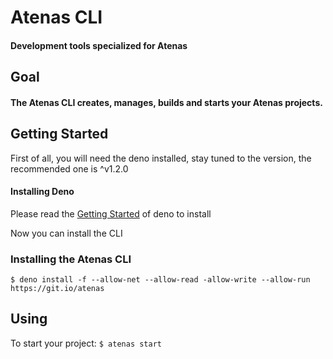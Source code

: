 # Atenas CLI
#### Development tools specialized for Atenas

## Goal
#### The Atenas CLI creates, manages, builds and starts your Atenas projects.

## Getting Started

First of all, you will need the deno installed, stay tuned to the version, the recommended one is ^v1.2.0
#### Installing Deno
Please read the [Getting Started](https://deno.land/manual/getting_started/installation) of deno to install

Now you can install the CLI

### Installing the Atenas CLI
`$ deno install -f --allow-net --allow-read -allow-write --allow-run https://git.io/atenas`

## Using

To start your project:
`$ atenas start`
